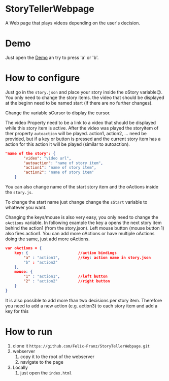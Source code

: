 # StoryTellerWebpage
A Web page that plays videos depending on the user's decision.

# Demo

Just open the [Demo](https://felix-franz.github.io/StoryTellerWebpage/) an try to press 'a' or 'b'.

# How to configure

Just go in the `story.json` and place your story inside the oStory variable😉.
You only need to change the story items. the video that should be displayed at the beginn need to be named start (if there are no further changes).

Change the variable sCursor to display the cursor.

The video Property need to be a link to a video that should be displayed while this story item is active. After the video was played the storyitem of ther property `autoaction` will be played.
action1, action2, ... need be provided, but if a key or button is pressed and the current story item has a action for this action it will be played (similar to autoaction).
```json
"name of the story": {
        "video": "video url",
        "autoaction": "name of story item",
        "action1": "name of story item",
        "action2": "name of story item"
    }
```

You can also change name of the start story item and the oActions inside the `story.js`.

To change the start name just change change the `sStart` variable to whatever you want.

Changing the keys/mouse is also very easy, you only need to change the `oActions` variable.
In following example the key a opens the next story item behind the action1 (from the story.json).
Left mouse button (mouse button 1) also fires action1.
You can add more oActions or have multiple oActions doing the same, just add more oActions.

```json
var oActions = {
    key: {                      //action bindings
        "a" : "action1",        //key: action name in story.json
        "b" : "action2"
    },
    mouse: {
        "1" : "action1",        //left button
        "2" : "action2"         //right button
    }
}
```

It is also possible to add more than two decisions per story item.
Therefore you need to add a new action (e.g. action3) to each story item and add a key for this 


# How to run

1. clone it `https://github.com/Felix-Franz/StoryTellerWebpage.git`
1. webserver
    1. copy it to the root of the webserver
    1. navigate to the page
1. Locally
    1. just open the `index.html`